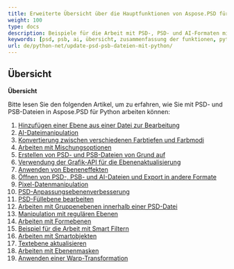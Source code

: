 ```yaml
---
title: Erweiterte Übersicht über die Hauptfunktionen von Aspose.PSD für Python
weight: 100
type: docs
description: Beispiele für die Arbeit mit PSD-, PSD- und AI-Formaten mit Python
keywords: [psd, psb, ai, übersicht, zusammenfassung der funktionen, python, codebeispiel]
url: de/python-net/update-psd-psb-dateien-mit-python/
---
```


## **Übersicht**

**Übersicht**

Bitte lesen Sie den folgenden Artikel, um zu erfahren, wie Sie mit PSD- und PSB-Dateien in Aspose.PSD für Python arbeiten können:

1. [Hinzufügen einer Ebene aus einer Datei zur Bearbeitung](psd/de/python-net/add-layer-from-file-for-editing/)
1. [AI-Dateimanipulation](psd/de/python-net/ai-file-manipulation/)
1. [Konvertierung zwischen verschiedenen Farbtiefen und Farbmodi](psd/de/python-net/bit-depth-color-mode-convert/)
1. [Arbeiten mit Mischungsoptionen](psd/de/python-net/blending-options/)
1. [Erstellen von PSD- und PSB-Dateien von Grund auf](psd/de/python-net/create-psd-psb-images-from-scratch/) 
1. [Verwendung der Grafik-API für die Ebenenaktualisierung](psd/de/python-net/graphics-api/)
1. [Anwenden von Ebeneneffekten](psd/de/python-net/layer-effects/)
1. [Öffnen von PSD-, PSB- und AI-Dateien und Export in andere Formate](psd/de/python-net/open-export-psd-psb-ai-images-to-pdf-jpeg-png-tiff-bmp-gif-bmp/)
1. [Pixel-Datenmanipulation](psd/de/python-net/pixel-data-manipulation/)
1. [PSD-Anpassungsebenenverbesserung](psd/de/python-net/psd-adjustment-layer-enhancement/)
1. [PSD-Füllebene bearbeiten](psd/de/python-net/psd-fill-layer-editing/)
1. [Arbeiten mit Gruppenebenen innerhalb einer PSD-Datei](psd/de/python-net/psd-group-layer/)
1. [Manipulation mit regulären Ebenen](psd/de/python-net/psd-layer-manipulation/)
1. [Arbeiten mit Formebenen](psd/de/python-net/psd-shape-layer-manipulation/)
1. [Beispiel für die Arbeit mit Smart Filtern](psd/de/python-net/smart-filters/)
1. [Arbeiten mit Smartobjekten](psd/de/python-net/smart-object-update/)
1. [Textebene aktualisieren](psd/de/python-net/text-layer-manipulation/)
1. [Arbeiten mit Ebenenmasken](psd/de/python-net/update-create-layer-mask/)
1. [Anwenden einer Warp-Transformation](psd/de/python-net/warp-transform/)
